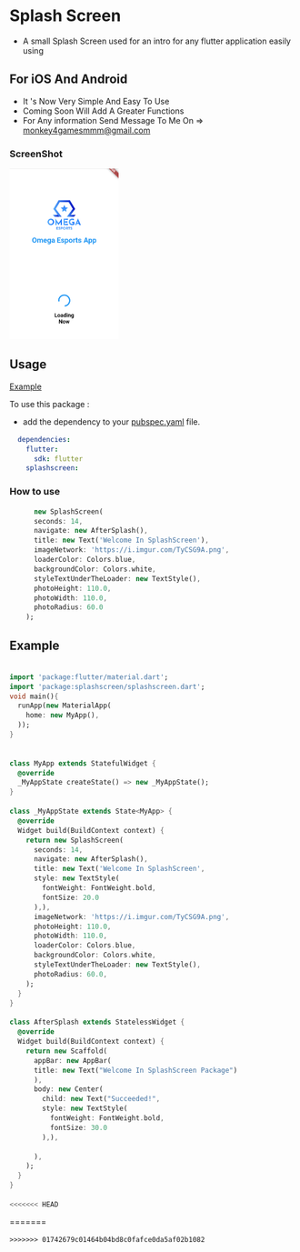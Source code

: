 # Splash Screen

* A small Splash Screen used for an intro for any flutter application easily using

## For iOS And Android 

* It 's Now Very Simple And Easy To Use 
* Coming Soon Will Add A Greater Functions 
* For Any information Send Message To Me On => monkey4gamesmmm@gmail.com


### ScreenShot
<img src="screenshot.png" height="300et">

## Usage

[Example](https://github.com/KarimMohamed2005/SplashScreenFlutterPackage/blob/master/example/example.dart)

To use this package :

* add the dependency to your [pubspec.yaml](https://github.com/KarimMohamed2005/SplashScreenFlutterPackage/blob/master/pubspec.yaml) file.

```yaml
  dependencies:
    flutter:
      sdk: flutter
    splashscreen:
```

### How to use


``` dart
      new SplashScreen(
      seconds: 14,
      navigate: new AfterSplash(),
      title: new Text('Welcome In SplashScreen'),
      imageNetwork: 'https://i.imgur.com/TyCSG9A.png',
      loaderColor: Colors.blue,
      backgroundColor: Colors.white,
      styleTextUnderTheLoader: new TextStyle(),
      photoHeight: 110.0,
      photoWidth: 110.0,
      photoRadius: 60.0
    );
```

## Example
```dart

import 'package:flutter/material.dart';
import 'package:splashscreen/splashscreen.dart';
void main(){
  runApp(new MaterialApp(
    home: new MyApp(),
  ));
}


class MyApp extends StatefulWidget {
  @override
  _MyAppState createState() => new _MyAppState();
}

class _MyAppState extends State<MyApp> {
  @override
  Widget build(BuildContext context) {
    return new SplashScreen(
      seconds: 14,
      navigate: new AfterSplash(),
      title: new Text('Welcome In SplashScreen',
      style: new TextStyle(
        fontWeight: FontWeight.bold,
        fontSize: 20.0
      ),),
      imageNetwork: 'https://i.imgur.com/TyCSG9A.png',
      photoHeight: 110.0,
      photoWidth: 110.0,
      loaderColor: Colors.blue,
      backgroundColor: Colors.white,
      styleTextUnderTheLoader: new TextStyle(),
      photoRadius: 60.0,
    );
  }
}

class AfterSplash extends StatelessWidget {
  @override
  Widget build(BuildContext context) {
    return new Scaffold(
      appBar: new AppBar(
      title: new Text("Welcome In SplashScreen Package")
      ),
      body: new Center(
        child: new Text("Succeeded!",
        style: new TextStyle(
          fontWeight: FontWeight.bold,
          fontSize: 30.0
        ),),

      ),
    );
  }
}

<<<<<<< HEAD

```
=======
```
>>>>>>> 01742679c01464b04bd8c0fafce0da5af02b1082
